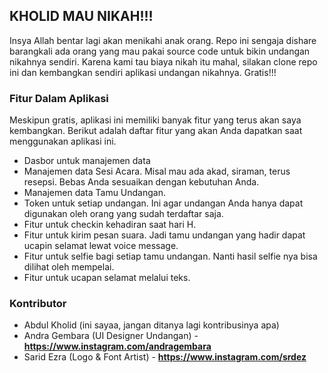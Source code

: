 ## KHOLID MAU NIKAH!!!

Insya Allah bentar lagi akan menikahi anak orang. Repo ini sengaja dishare barangkali ada orang yang mau pakai source code untuk bikin undangan nikahnya sendiri. Karena kami tau biaya nikah itu mahal, silakan clone repo ini dan kembangkan sendiri aplikasi undangan nikahnya. Gratis!!!

### Fitur Dalam Aplikasi

Meskipun gratis, aplikasi ini memiliki banyak fitur yang terus akan saya kembangkan. Berikut adalah daftar fitur yang akan Anda dapatkan saat menggunakan aplikasi ini.
- Dasbor untuk manajemen data
- Manajemen data Sesi Acara. Misal mau ada akad, siraman, terus resepsi. Bebas Anda sesuaikan dengan kebutuhan Anda.
- Manajemen data Tamu Undangan.
- Token untuk setiap undangan. Ini agar undangan Anda hanya dapat digunakan oleh orang yang sudah terdaftar saja.
- Fitur untuk checkin kehadiran saat hari H.
- Fitur untuk kirim pesan suara. Jadi tamu undangan yang hadir dapat ucapin selamat lewat voice message.
- Fitur untuk selfie bagi setiap tamu undangan. Nanti hasil selfie nya bisa dilihat oleh mempelai.
- Fitur untuk ucapan selamat melalui teks.

### Kontributor
- Abdul Kholid (ini sayaa, jangan ditanya lagi kontribusinya apa)
- Andra Gembara (UI Designer Undangan) - **https://www.instagram.com/andragembara**
- Sarid Ezra (Logo & Font Artist) - **https://www.instagram.com/srdez**


